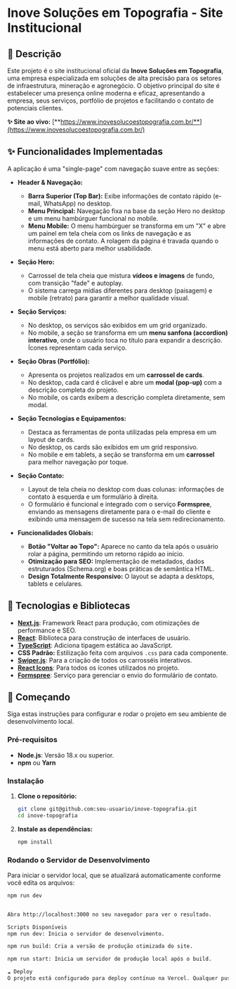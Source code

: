 # Inove Soluções em Topografia - Site Institucional

## 📖 Descrição

Este projeto é o site institucional oficial da **Inove Soluções em Topografia**, uma empresa especializada em soluções de alta precisão para os setores de infraestrutura, mineração e agronegócio. O objetivo principal do site é estabelecer uma presença online moderna e eficaz, apresentando a empresa, seus serviços, portfólio de projetos e facilitando o contato de potenciais clientes.

**✨ Site ao vivo:** [**https://www.inovesolucoestopografia.com.br/**](https://www.inovesolucoestopografia.com.br/)


## ✨ Funcionalidades Implementadas

A aplicação é uma "single-page" com navegação suave entre as seções:

* **Header & Navegação:**
    * **Barra Superior (Top Bar):** Exibe informações de contato rápido (e-mail, WhatsApp) no desktop.
    * **Menu Principal:** Navegação fixa na base da seção Hero no desktop e um menu hambúrguer funcional no mobile.
    * **Menu Mobile:** O menu hambúrguer se transforma em um "X" e abre um painel em tela cheia com os links de navegação e as informações de contato. A rolagem da página é travada quando o menu está aberto para melhor usabilidade.

* **Seção Hero:**
    * Carrossel de tela cheia que mistura **vídeos e imagens** de fundo, com transição "fade" e autoplay.
    * O sistema carrega mídias diferentes para desktop (paisagem) e mobile (retrato) para garantir a melhor qualidade visual.

* **Seção Serviços:**
    * No desktop, os serviços são exibidos em um grid organizado.
    * No mobile, a seção se transforma em um **menu sanfona (accordion) interativo**, onde o usuário toca no título para expandir a descrição. Ícones representam cada serviço.

* **Seção Obras (Portfólio):**
    * Apresenta os projetos realizados em um **carrossel de cards**.
    * No desktop, cada card é clicável e abre um **modal (pop-up)** com a descrição completa do projeto.
    * No mobile, os cards exibem a descrição completa diretamente, sem modal.

* **Seção Tecnologias e Equipamentos:**
    * Destaca as ferramentas de ponta utilizadas pela empresa em um layout de cards.
    * No desktop, os cards são exibidos em um grid responsivo.
    * No mobile e em tablets, a seção se transforma em um **carrossel** para melhor navegação por toque.

* **Seção Contato:**
    * Layout de tela cheia no desktop com duas colunas: informações de contato à esquerda e um formulário à direita.
    * O formulário é funcional e integrado com o serviço **Formspree**, enviando as mensagens diretamente para o e-mail do cliente e exibindo uma mensagem de sucesso na tela sem redirecionamento.

* **Funcionalidades Globais:**
    * **Botão "Voltar ao Topo":** Aparece no canto da tela após o usuário rolar a página, permitindo um retorno rápido ao início.
    * **Otimização para SEO:** Implementação de metadados, dados estruturados (Schema.org) e boas práticas de semântica HTML.
    * **Design Totalmente Responsivo:** O layout se adapta a desktops, tablets e celulares.

## 🚀 Tecnologias e Bibliotecas

* **[Next.js](https://nextjs.org/)**: Framework React para produção, com otimizações de performance e SEO.
* **[React](https://reactjs.org/)**: Biblioteca para construção de interfaces de usuário.
* **[TypeScript](https://www.typescriptlang.org/)**: Adiciona tipagem estática ao JavaScript.
* **CSS Padrão:** Estilização feita com arquivos `.css` para cada componente.
* **[Swiper.js](https://swiperjs.com/)**: Para a criação de todos os carrosséis interativos.
* **[React Icons](https://react-icons.github.io/react-icons/)**: Para todos os ícones utilizados no projeto.
* **[Formspree](https://formspree.io/)**: Serviço para gerenciar o envio do formulário de contato.

## 🏁 Começando

Siga estas instruções para configurar e rodar o projeto em seu ambiente de desenvolvimento local.

### Pré-requisitos

* **Node.js**: Versão 18.x ou superior.
* **npm** ou **Yarn**

### Instalação

1.  **Clone o repositório:**
    ```bash
    git clone git@github.com:seu-usuario/inove-topografia.git
    cd inove-topografia
    ```

2.  **Instale as dependências:**
    ```bash
    npm install
    ```

### Rodando o Servidor de Desenvolvimento

Para iniciar o servidor local, que se atualizará automaticamente conforme você edita os arquivos:
```bash
npm run dev


Abra http://localhost:3000 no seu navegador para ver o resultado.

Scripts Disponíveis
npm run dev: Inicia o servidor de desenvolvimento.

npm run build: Cria a versão de produção otimizada do site.

npm run start: Inicia um servidor de produção local após o build.

☁️ Deploy
O projeto está configurado para deploy contínuo na Vercel. Qualquer push para a branch principal (main ou master) no GitHub irá automaticamente iniciar um novo deploy.